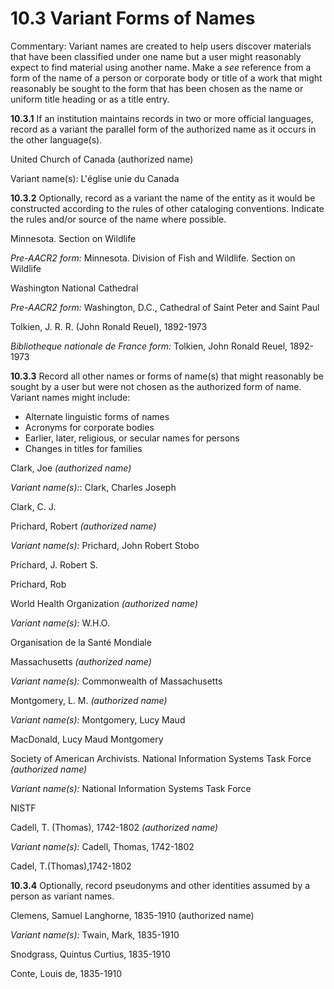 # 10.3 Variant Forms of Names

Commentary: Variant names are created to help users discover materials that have been classified under one name but a user might reasonably expect to find material using another name. Make a _see_ reference from a form of the name of a person or corporate body or title of a work that might reasonably be sought to the form that has been chosen as the name or uniform title heading or as a title entry.

**10.3.1** If an institution maintains records in two or more official languages, record as a variant the parallel form of the authorized name as it occurs in the other language(s).

<p class="dacs-example">United Church of Canada (authorized name)</p>

<p class="dacs-example">Variant name(s): L'église unie du Canada</p>

**10.3.2** Optionally, record as a variant the name of the entity as it would be constructed according to the rules of other cataloging conventions. Indicate the rules and/or source of the name where possible.

<p class="dacs-example">Minnesota. Section on Wildlife</p>

<p class="dacs-example"><em>Pre-AACR2 form:</em> Minnesota. Division of Fish and Wildlife. Section on Wildlife</p>

<p class="dacs-example">Washington National Cathedral</p>

<p class="dacs-example"><em>Pre-AACR2 form:</em> Washington, D.C., Cathedral of Saint Peter and Saint Paul</p>

<p class="dacs-example">Tolkien, J. R. R. (John Ronald Reuel), 1892-1973</p>

<p class="dacs-example"><em>Bibliotheque nationale de France form:</em> Tolkien, John Ronald Reuel, 1892-1973</p>

**10.3.3** Record all other names or forms of name(s) that might reasonably be sought by a user but were not chosen as the authorized form of name. Variant names might include:

*   Alternate linguistic forms of names
*   Acronyms for corporate bodies
*   Earlier, later, religious, or secular names for persons
*   Changes in titles for families

<p class="dacs-example">Clark, Joe <em>(authorized name)</em></p>

<p class="dacs-example"><em>Variant name(s):</em>: Clark, Charles Joseph</p>

<p class="dacs-example">Clark, C. J.</p>

<p class="dacs-example">Prichard, Robert <em>(authorized name)</em></p>

<p class="dacs-example"><em>Variant name(s):</em> Prichard, John Robert Stobo</p>

<p class="dacs-example">Prichard, J. Robert S.</p>

<p class="dacs-example">Prichard, Rob</p>

<p class="dacs-example">World Health Organization <em>(authorized name)</em></p>

<p class="dacs-example"><em>Variant name(s):</em> W.H.O.</p>

<p class="dacs-example">Organisation de la Santé Mondiale</p>

<p class="dacs-example">Massachusetts <em>(authorized name)</em></p>

<p class="dacs-example"><em>Variant name(s):</em> Commonwealth of Massachusetts</p>

<p class="dacs-example">Montgomery, L. M. <em>(authorized name)</em></p>

<p class="dacs-example"><em>Variant name(s):</em> Montgomery, Lucy Maud</p>

<p class="dacs-example">MacDonald, Lucy Maud Montgomery</p>

<p class="dacs-example">Society of American Archivists. National Information Systems Task Force <em>(authorized name)</em></p>

<p class="dacs-example"><em>Variant name(s):</em> National Information Systems Task Force</p>

<p class="dacs-example">NISTF</p>

<p class="dacs-example">Cadell, T. (Thomas), 1742-1802 <em>(authorized name)</em></p>

<p class="dacs-example"><em>Variant name(s):</em> Cadell, Thomas, 1742-1802</p>

<p class="dacs-example">Cadel, T.(Thomas),1742-1802</p>

**10.3.4** Optionally, record pseudonyms and other identities assumed by a person as variant names.

<p class="dacs-example">Clemens, Samuel Langhorne, 1835-1910 (authorized name)</p>

<p class="dacs-example"><em>Variant name(s):</em> Twain, Mark, 1835-1910</p>

<p class="dacs-example">Snodgrass, Quintus Curtius, 1835-1910</p>

<p class="dacs-example">Conte, Louis de, 1835-1910</p>
